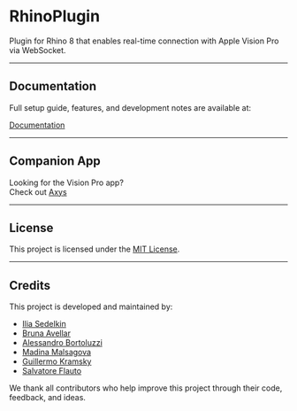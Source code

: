 # RhinoPlugin

 Plugin for Rhino 8 that enables real-time connection with Apple Vision Pro via WebSocket.

---

## Documentation

Full setup guide, features, and development notes are available at:

[Documentation](https://apollo-arte.github.io/Axys/documentation/axys/)

---

## Companion App

Looking for the Vision Pro app?  
Check out [Axys](https://github.com/Apollo-ARTE/Axys)

---

## License

This project is licensed under the [MIT License](./LICENSE).

---

## Credits

This project is developed and maintained by:

- [Ilia Sedelkin](https://www.linkedin.com/in/iliasedelkin)
- [Bruna Avellar](https://www.linkedin.com/in/brunaavellar)
- [Alessandro Bortoluzzi](https://bortoluzzi.dev)
- [Madina Malsagova](https://www.linkedin.com/in/madina-malsague)
- [Guillermo Kramsky](https://www.linkedin.com/in/guillermo-kramsky-5a9ba3246)
- [Salvatore Flauto](https://github.com/XlSolver)

We thank all contributors who help improve this project through their code, feedback, and ideas.
